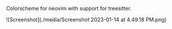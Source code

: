 Colorscheme for neovim with support for treesitter.

![Screenshot](./media/Screenshot 2023-01-14 at 4.49.18 PM.png)
